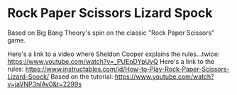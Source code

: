 # Rock Paper Scissors Lizard Spock

Based on Big Bang Theory's spin on the classic "Rock Paper Scissors" game.

Here's a link to a video where Sheldon Cooper explains the rules...twice: https://www.youtube.com/watch?v=_PUEoDYpUyQ
Here's a link to the rules: https://www.instructables.com/id/How-to-Play-Rock-Paper-Scissors-Lizard-Spock/
Based on the tutorial: https://www.youtube.com/watch?v=jaVNP3nIAv0&t=2299s
